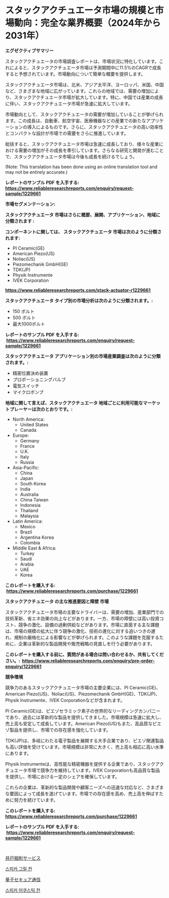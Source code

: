 <p><h1>スタックアクチュエータ市場の規模と市場動向：完全な業界概要（2024年から2031年）</h1></p><p><strong>エグゼクティブサマリー</strong></p>
<p><p>スタックアクチュエータの市場調査レポートは、市場状況に特化しています。これによると、スタックアクチュエータ市場は予測期間中に11.5%のCAGRで成長すると予想されています。市場動向について簡単な概要を提供します。</p><p>スタックアクチュエータ市場は、北米、アジア太平洋、ヨーロッパ、米国、中国など、さまざまな地域に広がっています。これらの地域では、需要の増加により、スタックアクチュエータ市場が拡大しています。特に、中国では産業の成長に伴い、スタックアクチュエータ市場が急速に拡大しています。</p><p>市場動向として、スタックアクチュエータの需要が増加していることが挙げられます。この成長は、自動車、航空宇宙、医療機器などの産業での新たなアプリケーションの導入によるものです。さらに、スタックアクチュエータの高い効率性とコンパクトな設計が市場での需要をさらに推進しています。</p><p>総括すると、スタックアクチュエータ市場は急速に成長しており、様々な産業における需要の増加がその成長を牽引しています。さらなる研究と開発が進むことで、スタックアクチュエータ市場は今後も成長を続けるでしょう。</p><p>(Note: This translation has been done using an online translation tool and may not be entirely accurate.)</p></p>
<p><strong>レポートのサンプル PDF を入手する: <a href="https://www.reliableresearchreports.com/enquiry/request-sample/1229661">https://www.reliableresearchreports.com/enquiry/request-sample/1229661</a></strong></p>
<p><strong>市場セグメンテーション:</strong></p>
<p><strong> スタックアクチュエータ 市場はさらに概要、展開、アプリケーション、地域に分類されます :</strong></p>
<p><strong>コンポーネントに関しては、 スタックアクチュエータ 市場は次のように分類されます: &nbsp;</strong></p>
<p><ul><li>PI Ceramic(GE)</li><li>American Piezo(US)</li><li>Noliac(US)</li><li>Piezomechanik GmbH(GE)</li><li>TDK(JP)</li><li>Physik Instrumente</li><li>IVEK Corporation</li></ul></p>
<p><strong><a href="https://www.reliableresearchreports.com/stack-actuator-r1229661">https://www.reliableresearchreports.com/stack-actuator-r1229661</a></strong></p>
<p><strong> スタックアクチュエータ タイプ別の市場分析は次のように分類されます。:</strong></p>
<p><ul><li>150 ボルト</li><li>500 ボルト</li><li>最大1000ボルト</li></ul></p>
<p><strong>レポートのサンプル PDF を入手する: &nbsp;<a href="https://www.reliableresearchreports.com/enquiry/request-sample/1229661">https://www.reliableresearchreports.com/enquiry/request-sample/1229661</a></strong></p>
<p><strong> スタックアクチュエータ アプリケーション別の市場産業調査は次のように分類されます。:</strong></p>
<p><ul><li>精密位置決め装置</li><li>プロポーショニングバルブ</li><li>電気スイッチ</li><li>マイクロポンプ</li></ul></p>
<p><strong>地域に関して言えば、スタックアクチュエータ 地域ごとに利用可能なマーケットプレーヤーは次のとおりです。:</strong></p>
<p><ul>
    <li>
        North America:
        <ul>
            <li>United States</li>
            <li>Canada</li>
        </ul>
    </li>
    <li>
        Europe:
        <ul>
            <li>Germany</li>
            <li>France</li>
            <li>U.K.</li>
            <li>Italy</li>
            <li>Russia</li>
        </ul>
    </li>
    <li>
        Asia-Pacific:
        <ul>
            <li>China</li>
            <li>Japan</li>
            <li>South Korea</li>
            <li>India</li>
            <li>Australia</li>
            <li>China Taiwan</li>
            <li>Indonesia</li>
            <li>Thailand</li>
            <li>Malaysia</li>
        </ul>
    </li>
    <li>
        Latin America:
        <ul>
            <li>Mexico</li>
            <li>Brazil</li>
            <li>Argentina Korea</li>
            <li>Colombia</li>
        </ul>
    </li>
    <li>
        Middle East & Africa:
        <ul>
            <li>Turkey</li>
            <li>Saudi</li>
            <li>Arabia</li>
            <li>UAE</li>
            <li>Korea</li>
        </ul>
    </li>
    </ul></p>
<p><strong>このレポートを購入する: &nbsp;<a href="https://www.reliableresearchreports.com/purchase/1229661">https://www.reliableresearchreports.com/purchase/1229661</a></strong></p>
<p><strong>スタックアクチュエータ の主な推進要因と障壁 市場</strong></p>
<p><p>スタックアクチュエータ市場の主要なドライバーは、需要の増加、産業部門での技術革新、省エネ効果の向上などがあります。一方、市場の障壁には高い投資コスト、競争の激化、設備の過剰供給などがあります。市場に直面する主な課題は、市場の規模の拡大に伴う競争の激化、技術の進化に対する追いつきの遅れ、規制の厳格化による影響などが挙げられます。このような課題を克服するために、企業は革新的な製品開発や販売戦略の見直しを行う必要があります。</p></p>
<p><strong>このレポートを購入する前に、質問がある場合は問い合わせるか、共有してください。:&nbsp; <a href="https://www.reliableresearchreports.com/enquiry/pre-order-enquiry/1229661">https://www.reliableresearchreports.com/enquiry/pre-order-enquiry/1229661</a></strong></p>
<p><strong>競争環境</strong></p>
<p><p>競争力のあるスタックアクチュエータ市場の主要企業には、PI Ceramic(GE)、American Piezo(US)、Noliac(US)、Piezomechanik GmbH(GE)、TDK(JP)、Physik Instrumente、IVEK Corporationなどが含まれます。</p><p>PI Ceramic(GE)は、ピエゾセラミック素子の世界的なリーディングカンパニーであり、過去には革新的な製品を提供してきました。市場規模は急速に拡大し、売上高も安定して成長しています。American Piezo(US)もまた、高品質なピエゾ製品を提供し、市場での存在感を強化しています。</p><p>TDK(JP)は、多岐にわたる電子製品を展開する大手企業であり、ピエゾ関連製品も高い評価を受けています。市場規模は非常に大きく、売上高も相応に高い水準にあります。</p><p>Physik Instrumenteは、高性能な精密機器を提供する企業であり、スタックアクチュエータ市場で競争力を維持しています。IVEK Corporationも高品質な製品を提供し、市場における一定のシェアを確保しています。</p><p>これらの企業は、革新的な製品開発や顧客ニーズへの迅速な対応など、さまざまな要因によって成長を遂げています。市場での存在感を高め、売上高を伸ばすために努力を続けています。</p></p>
<p><strong>このレポートを購入する: &nbsp; <a href="https://www.reliableresearchreports.com/purchase/1229661">https://www.reliableresearchreports.com/purchase/1229661</a></strong></p>
<p><strong>レポートのサンプル PDF を入手する: &nbsp;<a href="https://www.reliableresearchreports.com/enquiry/request-sample/1229661">https://www.reliableresearchreports.com/enquiry/request-sample/1229661</a></strong><strong></strong></p>
<p>&nbsp;</p>
<p><p><a href="https://medium.com/@lonnyguann/2024%E5%B9%B4%E3%81%8B%E3%82%892031%E5%B9%B4%E3%81%BE%E3%81%A7%E3%81%AE%E6%9C%9F%E9%96%93%E3%81%AB%E4%BA%88%E6%B8%AC%E3%81%95%E3%82%8C%E3%82%8B%E4%BA%95%E6%88%B8%E6%8E%98%E5%89%8A%E3%82%B5%E3%83%BC%E3%83%93%E3%82%B9%E5%B8%82%E5%A0%B4%E3%81%AE%E5%88%86%E6%9E%90%E3%81%A8%E8%A6%8F%E6%A8%A1-de150a3dae42">井戸掘削サービス</a></p><p><a href="https://medium.com/@koreycrooks2022/%EB%A7%90%ED%95%98%EA%B8%B0%EC%9E%90-%EA%B7%B8%EB%A6%B4-%EC%B2%9C%EC%8B%9C%EC%9E%A5-%EB%B6%84%EC%84%9D-%EA%B8%80%EB%A1%9C%EB%B2%8C-%EC%82%B0%EC%97%85-%EC%A0%84%EB%A7%9D-%EB%B0%8F-%EC%98%88%EC%B8%A1-2024%EB%85%84%EB%B6%80%ED%84%B0-2031%EB%85%84%EA%B9%8C%EC%A7%80-d927d5da96aa">스피커 그릴 천</a></p><p><a href="https://medium.com/@lonnyguann/%E9%87%8F%E5%AD%90%E3%82%BB%E3%82%AD%E3%83%A5%E3%82%A2%E9%80%9A%E4%BF%A1%E3%81%AE%E5%B8%82%E5%A0%B4%E8%A6%8F%E6%A8%A1-%E5%B8%82%E5%A0%B4%E3%81%AE%E8%A6%8B%E9%80%9A%E3%81%97%E3%81%A8%E5%B8%82%E5%A0%B4%E4%BA%88%E6%B8%AC-2024%E5%B9%B4%E3%81%8B%E3%82%892031%E5%B9%B4%E3%81%BE%E3%81%A7-cbb2adb8008a">量子セキュア通信</a></p><p><a href="https://medium.com/@koreycrooks2022/%EC%8A%A4%ED%94%BC%EC%BB%A4-%EC%95%84%EC%BF%A0%EC%8A%A4%ED%8B%B1-%ED%81%B4%EB%A1%9C%EC%8A%A4-%EC%8B%9C%EC%9E%A5-%EA%B7%9C%EB%AA%A8-%EC%8B%9C%EC%9E%A5-%EC%A0%84%EB%A7%9D-%EB%B0%8F-%EC%8B%9C%EC%9E%A5-%EC%98%88%EC%B8%A1-2024%EB%85%84%EB%B6%80%ED%84%B0-2031%EB%85%84-cfd5c4881c99">스피커 어쿠스틱 천</a></p></p>
